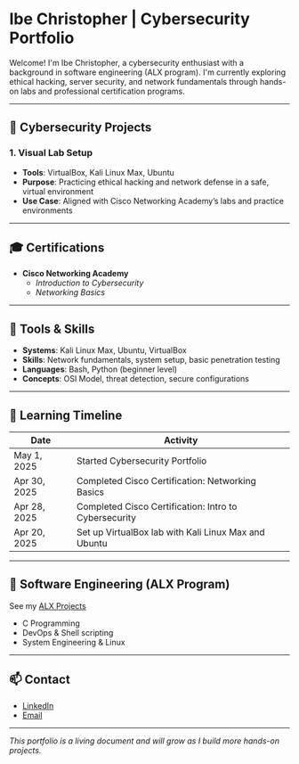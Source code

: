 # Ibe Christopher | Cybersecurity Portfolio

Welcome! I'm Ibe Christopher, a cybersecurity enthusiast with a background in software engineering (ALX program). I'm currently exploring ethical hacking, server security, and network fundamentals through hands-on labs and professional certification programs.

---

## 🔐 Cybersecurity Projects

### 1. Visual Lab Setup
- **Tools**: VirtualBox, Kali Linux Max, Ubuntu
- **Purpose**: Practicing ethical hacking and network defense in a safe, virtual environment  
- **Use Case**: Aligned with Cisco Networking Academy’s labs and practice environments

---

## 🎓 Certifications

- **Cisco Networking Academy**  
  - *Introduction to Cybersecurity*  
  - *Networking Basics*

---

## 🧰 Tools & Skills

- **Systems**: Kali Linux Max, Ubuntu, VirtualBox  
- **Skills**: Network fundamentals, system setup, basic penetration testing  
- **Languages**: Bash, Python (beginner level)  
- **Concepts**: OSI Model, threat detection, secure configurations

---

## 🧠 Learning Timeline

| Date        | Activity                                              |
|-------------|-------------------------------------------------------|
| May 1, 2025 | Started Cybersecurity Portfolio                       |
| Apr 30, 2025| Completed Cisco Certification: Networking Basics      |
| Apr 28, 2025| Completed Cisco Certification: Intro to Cybersecurity |
| Apr 20, 2025| Set up VirtualBox lab with Kali Linux Max and Ubuntu |

---

## 📘 Software Engineering (ALX Program)

See my [ALX Projects](https://github.com/IbeChristopher?tab=repositories)  
- C Programming  
- DevOps & Shell scripting  
- System Engineering & Linux

---

## 📫 Contact

- [LinkedIn](https://linkedin.com/in/christopher-ibe-26439a24b)  
- [Email](mailto:ibechristopher160@gmail.com)

---

*This portfolio is a living document and will grow as I build more hands-on projects.*
